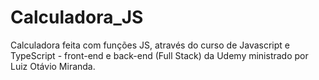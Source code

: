 # Calculadora_JS
Calculadora feita com funções JS, através do curso de Javascript e TypeScript - front-end e back-end (Full Stack) da Udemy  ministrado por Luiz Otávio Miranda.
